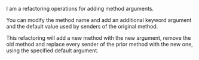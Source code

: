 I am a refactoring operations for adding method arguments.

You can modify the method name and add an additional keyword argument and the default value used by senders of the original method.

This refactoring will add a new method with the new argument, remove the old method and replace every sender of the prior method with the new one, using the specified default argument.